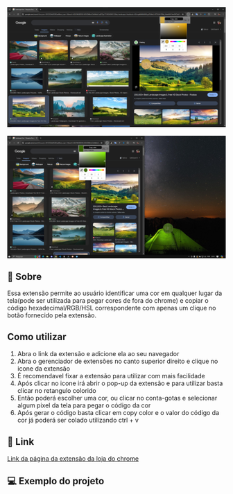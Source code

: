 
<div align="center" style="justify-content:center; display:flex; flex-direction:column; gap:20px">
<img  title="Imagem 1" src="./github/1.png" alt="Imagem da utilização da extensão"  />
<img  title="Imagem 2" src="./github/2.png" alt="Imagem da utilização da extensão"  />
</div>

## **📌** Sobre

 Essa extensão permite ao usuário identificar uma cor em qualquer lugar da tela(pode ser utilizada para pegar cores de fora do chrome) e copiar o código hexadecimal/RGB/HSL correspondente com apenas um clique no botão fornecido pela extensão.

## Como utilizar

1. Abra o link da extensão e adicione ela ao seu navegador
2. Abra o gerenciador de extensões no canto superior direito e clique no icone da extensão
3. É recomendavel fixar a extensão para utilizar com mais facilidade
4. Após clicar no icone irá abrir o pop-up da extensão e para utilizar basta clicar no retangulo colorido
5. Então poderá escolher uma cor, ou clicar no conta-gotas e selecionar algum pixel da tela para pegar o código da cor
6. Após gerar o código basta clicar em copy color e o valor do código da cor já poderá ser colado utilizando ctrl + v

## 🔗 Link

[Link da página da extensão da loja do chrome](https://chromewebstore.google.com/detail/color-picker/cpkidjbnngpahjhofgbgbjkhenipbdjo)

## 💻 Exemplo do projeto
